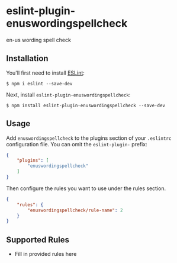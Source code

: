 # eslint-plugin-enuswordingspellcheck

en-us wording spell check

## Installation

You'll first need to install [ESLint](http://eslint.org):

```
$ npm i eslint --save-dev
```

Next, install `eslint-plugin-enuswordingspellcheck`:

```
$ npm install eslint-plugin-enuswordingspellcheck --save-dev
```


## Usage

Add `enuswordingspellcheck` to the plugins section of your `.eslintrc` configuration file. You can omit the `eslint-plugin-` prefix:

```json
{
    "plugins": [
        "enuswordingspellcheck"
    ]
}
```


Then configure the rules you want to use under the rules section.

```json
{
    "rules": {
        "enuswordingspellcheck/rule-name": 2
    }
}
```

## Supported Rules

* Fill in provided rules here





